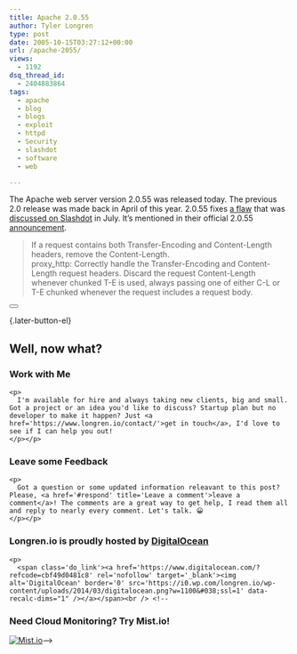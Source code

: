 ```yaml
---
title: Apache 2.0.55
author: Tyler Longren
type: post
date: 2005-10-15T03:27:12+00:00
url: /apache-2055/
views:
  - 1192
dsq_thread_id:
  - 2404883864
tags:
  - apache
  - blog
  - blogs
  - exploit
  - httpd
  - Security
  - slashdot
  - software
  - web

---
```

The Apache web server version 2.0.55 was released today. The previous 2.0 release was made back in April of this year. 2.0.55 fixes [a flaw][1] that was [discussed on Slashdot][2] in July. It&#8217;s mentioned in their official 2.0.55 [announcement][3].

> If a request contains both Transfer-Encoding and Content-Length headers, remove the Content-Length.  
> proxy_http: Correctly handle the Transfer-Encoding and Content-Length request headers. Discard the request Content-Length whenever chunked T-E is used, always passing one of either C-L or T-E chunked whenever the request includes a request body.

<div class="wpulike wpulike-default " >
  <div class="wp_ulike_general_class wp_ulike_is_not_liked">
    <button type="button"
					aria-label="Like Button"
					data-ulike-id="2044"
					data-ulike-nonce="164870fd51"
					data-ulike-type="likeThis"
					data-ulike-template="wpulike-default"
					data-ulike-display-likers="0"
					data-ulike-disable-pophover="0"
					class="wp_ulike_btn wp_ulike_put_image wp_likethis_2044"></button><span class="count-box"></span>
  </div>
</div>

[][4]{.later-button-el}

<div class='what-next'>
  <h2>
    Well, now what?
  </h2>
  
  <div class='hire'>
    <h3>
      Work with Me
    </h3>
    
    <p>
      I'm available for hire and always taking new clients, big and small. Got a project or an idea you'd like to discuss? Startup plan but no developer to make it happen? Just <a href='https://www.longren.io/contact/'>get in touch</a>, I'd love to see if I can help you out!
    </p></p>
  </div>
  
  <div class='hire'>
    <h3>
      Leave some Feedback
    </h3>
    
    <p>
      Got a question or some updated information releavant to this post? Please, <a href='#respond' title='Leave a comment'>leave a comment</a>! The comments are a great way to get help, I read them all and reply to nearly every comment. Let's talk. 😀
    </p></p>
  </div>
  
  <div class='now-what-bottom-ad'>
    <h3>
      Longren.io is proudly hosted by <a href='https://www.digitalocean.com/?refcode=cbf49d0481c8'>DigitalOcean</a>
    </h3>
    
    <p>
      <span class='do_link'><a href='https://www.digitalocean.com/?refcode=cbf49d0481c8' rel='nofollow' target='_blank'><img alt='DigitalOcean' border='0' src='https://i0.wp.com/longren.io/wp-content/uploads/2014/03/digitalocean.png?w=1100&#038;ssl=1' data-recalc-dims="1" /></a></span><br /> <!--

<h3>Need Cloud Monitoring? Try Mist.io!</h3>

<span class='do_link'><a href='http://mist.io/?ref=tyler' rel='nofollow' target='_blank'><img alt='Mist.io' border='0' src='https://i0.wp.com/longren.io/wp-content/uploads/2014/04/mistio.jpg?w=1100&#038;ssl=1' data-recalc-dims="1"></a></span>--></div> </div>

 [1]: http://www.whitedust.net/speaks/825/Apache%20Request%20Smuggling%20Vulnerability/
 [2]: http://it.slashdot.org/it/05/07/08/0453212.shtml?tid=172&tid=128&tid=2
 [3]: http://www.apache.org/dist/httpd/Announcement2.0.html
 [4]: #